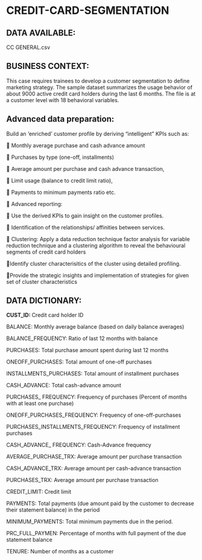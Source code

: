 # CREDIT-CARD-SEGMENTATION

## DATA AVAILABLE:
CC GENERAL.csv

## BUSINESS CONTEXT:
This case requires trainees to develop a customer segmentation to define marketing strategy. The sample dataset summarizes the usage behavior of about 9000 active credit card holders during the last 6 months. The file is at a customer level with 18 behavioral variables. 

## Advanced data preparation: 
Build an ‘enriched’ customer profile by deriving “intelligent” KPIs such as:

 Monthly average purchase and cash advance amount

 Purchases by type (one-off, installments)

 Average amount per purchase and cash advance transaction,

 Limit usage (balance to credit limit ratio),

 Payments to minimum payments ratio etc.

 Advanced reporting: 

 Use the derived KPIs to gain insight on the customer profiles.

 Identification of the relationships/ affinities between services.


 Clustering: Apply a data reduction technique factor analysis for variable reduction technique and a clustering algorithm to reveal the behavioural segments of credit card holders 

Identify cluster characterisitics of the cluster using detailed profiling.

Provide the strategic insights and implementation of strategies for given set of cluster
characteristics

## DATA DICTIONARY:

<strong> CUST_ID:  </strong>Credit card holder ID

BALANCE: Monthly average balance (based on daily balance averages)

BALANCE_FREQUENCY: Ratio of last 12 months with balance

PURCHASES: Total purchase amount spent during last 12 months

ONEOFF_PURCHASES: Total amount of one-off purchases

INSTALLMENTS_PURCHASES: Total amount of installment purchases

CASH_ADVANCE: Total cash-advance amount

PURCHASES_ FREQUENCY: Frequency of purchases (Percent of months with at least one purchase)

ONEOFF_PURCHASES_FREQUENCY: Frequency of one-off-purchases

PURCHASES_INSTALLMENTS_FREQUENCY: Frequency of installment purchases

CASH_ADVANCE_ FREQUENCY: Cash-Advance frequency

AVERAGE_PURCHASE_TRX: Average amount per purchase transaction

CASH_ADVANCE_TRX: Average amount per cash-advance transaction

PURCHASES_TRX: Average amount per purchase transaction

CREDIT_LIMIT: Credit limit

PAYMENTS: Total payments (due amount paid by the customer to decrease their statement balance) in the period

MINIMUM_PAYMENTS: Total minimum payments due in the period.

PRC_FULL_PAYMEN: Percentage of months with full payment of the due statement balance

TENURE: Number of months as a customer
